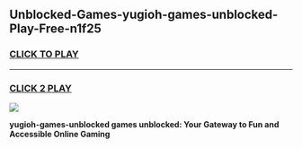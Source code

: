 
## Unblocked-Games-yugioh-games-unblocked-Play-Free-n1f25
<h3>
<a href="https://premium76.site?title=yugioh-games-unblocked&ref=22A">CLICK TO PLAY</a></h3>
<hr>

<h3>
<a href="https://premium76.site?title=yugioh-games-unblocked&ref=22A">CLICK 2 PLAY</a>
  
</h3>

<a href="https://premium76.site?title=yugioh-games-unblocked&ref=22A"><img src="https://clearcache.store/games.png"></a>


**yugioh-games-unblocked games unblocked: Your Gateway to Fun and Accessible Online Gaming**
